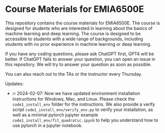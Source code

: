 # Course Materials for EMIA6500E

This repository contains the course materials for EMIA6500E. The course is designed for students who are interested in learning about the basics of machine learning and deep learning. The course is designed to be accessible to students with a wide range of backgrounds, including students with no prior experience in machine learning or deep learning.

If you have any coding questions, please ask ChatGPT first, GPT4 will be better. If ChatGPT fails to answer your question, you can open an issue in this repository. We will try to answer your question as soon as possible.

You can also reach out to the TAs or the instructor every Thursday.

Updates:

- 🔥 2024-02-07: Now we have updated environment installation instructions for Windows, Mac, and Linux. Please check the `code1_install_env` folder for the instructions. We also provide a verify script `code1_install_env/verify_env.py` to verify your installation, as well as a minimal pytorch jupyter example `code1_install_env/fit_quadratic.ipynb` to help you understand how to use pytorch in a jupyter notebook.
